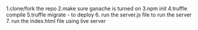 1.clone/fork the repo
2.make sure ganache is turned on
3.npm init
4.truffle compile
5.truffle migrate - to deploy
6. run the server.js file to run the server
7. run the index.html file using live server
